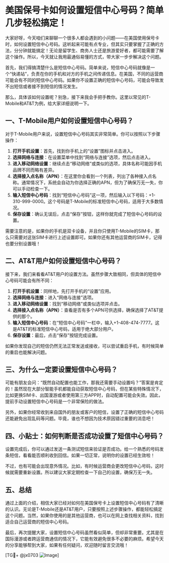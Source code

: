 # 美国保号卡如何设置短信中心号码？简单几步轻松搞定！

大家好呀，今天咱们来聊聊一个很多人都会遇到的小问题——在美国使用保号卡时，如何设置短信中心号码。这听起来可能有点专业，但其实只要掌握了正确的方法，分分钟就能搞定！无论是留学生、商务人士还是旅游爱好者，都可能需要了解这个操作。所以，今天就让我用最通俗易懂的方式，带大家一步步解决这个问题。

首先，我们得搞清楚什么是短信中心号码。简单来说，短信中心号码就像是一个“快递站”，负责在你的手机和对方的手机之间传递信息。在美国，不同的运营商可能会有不同的短信中心号码。如果你不设置正确的短信中心号码，可能会导致发不出短信或者接不到短信的情况发生。

那么，具体该如何设置呢？别急，接下来我会手把手教你。这里以常见的T-Mobile和AT&T为例，给大家详细说明一下。

## 一、T-Mobile用户如何设置短信中心号码？

对于T-Mobile用户来说，设置短信中心号码其实非常简单。你可以按照以下步骤操作：

1. **打开手机设置**：首先，找到你手机上的“设置”图标并点击进入。
2. **选择网络与连接**：在设置菜单中找到“网络与连接”选项，然后点击进入。
3. **进入移动网络设置**：继续点击“移动网络”或类似的选项，具体名称可能因手机品牌不同而略有差异。
4. **选择接入点名称（APN）**：在这里你会看到一个列表，列出了各种接入点名称。通常情况下，系统会自动为你选择正确的APN，但为了确保万无一失，你可以手动检查一下。
5. **输入短信中心号码**：找到“短信中心号码”这一项，然后输入以下号码：+1-310-999-0000。这个号码是T-Mobile的标准短信中心号码，适用于大多数情况。
6. **保存设置**：确认无误后，点击“保存”按钮，这样你就完成了短信中心号码的设置。

需要注意的是，如果你的手机是双卡设备，并且你只使用T-Mobile的SIM卡，那么只需要对这张SIM卡进行上述设置即可。如果你还有其他运营商的SIM卡，记得也要分别设置哦！

## 二、AT&T用户如何设置短信中心号码？

接下来，我们来看看AT&T用户的设置方法。虽然步骤大致相同，但具体的短信中心号码可能会有所不同：

1. **打开手机设置**：同样地，先打开手机的“设置”应用。
2. **选择网络与连接**：进入“网络与连接”选项。
3. **进入移动网络设置**：找到“移动网络”或类似选项并点击。
4. **选择接入点名称（APN）**：查看是否有多个APN可供选择，确保选择了AT&T提供的那个。
5. **输入短信中心号码**：在“短信中心号码”一栏中，输入+1-408-474-7777。这是AT&T的标准短信中心号码，适用于绝大部分用户。
6. **保存设置**：最后，点击“保存”按钮完成设置。

如果你发现自己的短信仍然无法正常发送或接收，可以尝试重启手机，有时候简单的重启也能解决问题。

## 三、为什么一定要设置短信中心号码？

可能有朋友会问：“既然自动配置也能工作，那我还需要手动设置吗？”答案是肯定的！虽然现在大部分智能手机都能自动获取短信中心号码，但在某些特殊情况下，比如更换SIM卡、出国漫游或者使用第三方APP时，自动配置可能会失效。因此，提前手动设置短信中心号码是一个非常保险的做法。

另外，如果你经常收到来自国外的朋友或客户的短信，设置了正确的短信中心号码还能避免出现乱码等问题。毕竟，谁也不想因为技术原因错过重要的消息吧！

## 四、小贴士：如何判断是否成功设置了短信中心号码？

设置完成后，你可以通过发送一条测试短信来验证是否成功。给一个熟悉的号码发条短信，看看能否顺利收到回信。如果一切正常，说明你的设置已经生效啦！

不过，也有可能会出现意外情况。比如，有时候运营商会更改短信中心号码，这时候就需要重新设置。所以建议大家定期检查一下自己的设置，确保万无一失。

## 五、总结

通过上面的介绍，相信大家已经对如何在美国保号卡上设置短信中心号码有了清晰的认识。无论是T-Mobile还是AT&T用户，只要按照上述步骤操作，都能轻松搞定这个问题。当然，如果你使用的是其他运营商，也可以在网上查找相关资料，找到适合自己运营商的短信中心号码。

最后，再次提醒大家，设置短信中心号码虽然看似简单，但却非常重要。尤其是在国际漫游或者跨运营商通信的情况下，它能有效避免很多不必要的麻烦。希望今天的分享能够帮到大家，如果有任何疑问，欢迎随时留言交流哦！

[TG💪+ @jx0703 ![Image](https://github.com/user-attachments/assets/dbca1d08-cadb-493c-b0ec-ad6f7a83f270)]